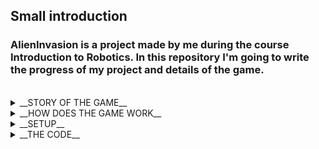 
## Small introduction
### AlienInvasion is a project made by me during the course Introduction to Robotics. In this repository I'm going to write the progress of my project and details of the game.
<br>
<details>
<summary> __STORY OF THE GAME__
  </summary>

#### AlienInvasion is a game where you are the last remaining hope of humankind! Get in your ship and defend the earth from the aliens! Kill as much enemys as you can. Don't let enemies pass you or the Earth is doomed!!!
#### The game is inspired by old games like <a href="https://www.youtube.com/watch?v=tKobl50jrLk" target="_blank" rel="noreferrer noopener">Space Impact</a> and <a href="https://www.youtube.com/watch?v=MU4psw3ccUI&t=99s" target="_blank" rel="noreferrer noopener">Space Invaders</a>. 
  
</details>

<details>
<summary>__HOW DOES THE GAME WORK__</summary>

#### The game is quite simple you are a ship, and you try to shoot as many enemies as you can without letting them pass us. So how do I represent that?
  
- ##### In an 8x8 led matrix the ship is... a dot and the enemies are... also red dots. But I will make the enemies 2 dots so we can differentiate the enemy from the player.
  
- ##### For the controls, I choose a joystick. And for the shooting part, I'm going to use a separate button. Oh, and the thingy that we shoot is going to be? Yes! You guessed it a dot!
- ##### If the joystick is pressed a special ability will take place (a laser will kill all the enemies). 
- ##### So we have the ship that is going to move left and right on the last row. And we have the enemies coming toward us on the columns at a speed that is going to increase over time. If the enemies pass us or hit us, we are going to lose a life. If we lose all lives we die.
</details>

<details>
<summary> __SETUP__
  </summary>

#### Used components:
  - ##### Arduino Uno
  - ##### one joystick
  - ##### one button
  - ##### one buzzer
  - ##### one 8x8 led matrix
  - ##### one 2x16 LCD Display
  - ##### one MAX7219 Driver
  - ##### 10k resitor 100 resitor 220 resitor and 1k resistor
  - ##### 2 10 µF capacitor and one ceramic capacitor
  - ##### some breadboards(I used 3)
 #### I'm not going to show how to connect each component because I have already connected all the components. I'm also too lazy to do a complete tutorial for this stuff. But I'm going to put some useful links(in the future).
 #### Version 1.0. It was my first time putting the project altogether and it worked but it had some imperfect contacts.
  
  ![20211208_131605](https://user-images.githubusercontent.com/61494964/145199783-2cd0015d-64a4-4c7f-849d-834ab1ea010d.jpg)
 #### Good luck with connecting all that wires! I mean, at least you don't have to go with this setup to the faculty and show it to the teacher in a WORKING STATE!  
 #### After a 4 hour try to solder the project on a circuit board, I give up on the soldering thing because of the lack of time. 
 #### So I build Version 1.2!
 ##### Front view
  ![20211215_124230](https://user-images.githubusercontent.com/61494964/146172343-776d8501-8762-4187-b89f-199f9d07fb94.jpg)
 ##### Back view
  ![20211215_124258](https://user-images.githubusercontent.com/61494964/146172442-86fddb9f-018a-460e-8b45-6d527258aafe.jpg)

 #### It's a more stable setup that is fixated better in the cardboard box. I've never had a problem with the wire connection so far, and I can transport it safely to faculty in my bag. Probably the final state. Maybe in the future, I will make a more good looking setup in my free time. 
 
</details>

<details>
<summary> __THE CODE__
  </summary>

#### The code can be found <a href="https://github.com/hirneagabriel/AlienInvasion/blob/main/AlienInvasion.ino" target="_blank" rel="noreferrer noopener">here</a>. 
#### The project is built primarily in 2 parts:
##### - LCD menu
##### For the menu, I created an abstract class that will serve as a base for each menu option(Play, HiScore, Settings, About) with methods that will be called by the joystick commands. From that abstract class, I created other classes that will inherit the abstract class. I did that so I could control all the menus with one function. 
##### - Game logic
##### The game has 2 main functions: one for game logic and one for displaying on the matrix.
##### The game function controls all the logic behind the game. Each game object can only move on one column. So for each type of object, I made an array of length 8. One controls the enemies, one the bullets, and one the laser drop.  So if the arrayOfBullet[1] = 0 that means that there are no bullets in column 1, if the arrayOfBullet[1] = 6 that means that there is one bullet in collum 1 row 6.  
##### The enemies will be spawned randomly. They will stay still for one frame duration, then descend to the player. Depending on the difficulty, at k frames, the frame duration will decrease. If one enemy is out of view on a matrix the enemy will be set to 0 and one life from the player will be taken. If a collision with the ship is detected also one life is taken. If there are no lives left the game is over and the score is compared to the leaderboard. 
#### A video demo can be found <a href="https://www.youtube.com/watch?v=IJ5TDT52_ro" target="_blank" rel="noreferrer noopener">here</a>.
</details>
